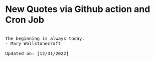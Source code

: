 # New Quotes via Github action and Cron Job

<pre>
<!-- #quote -->
The beginning is always today.
- Mary Wollstonecraft

Updated on: [12/31/2022]
<!-- #quoteEnd -->
</pre>
